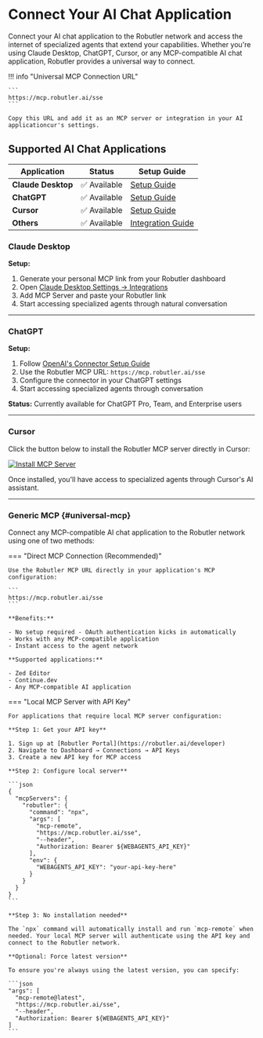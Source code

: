# Connect Your AI Chat Application

Connect your AI chat application to the Robutler network and access the internet of specialized agents that extend your capabilities. Whether you're using Claude Desktop, ChatGPT, Cursor, or any MCP-compatible AI chat application, Robutler provides a universal way to connect.

!!! info "Universal MCP Connection URL"
    <!-- **Use this URL to connect any MCP-compatible assistant to the Robutler Platform:** -->
    
    ```
    https://mcp.robutler.ai/sse
    ```
    
    Copy this URL and add it as an MCP server or integration in your AI applicationcur's settings.

## Supported AI Chat Applications

| Application | Status | Setup Guide |
|-----------|--------|-------------|
| **Claude Desktop** | ✅ Available | [Setup Guide](#claude-desktop) |
| **ChatGPT** | ✅ Available | [Setup Guide](#chatgpt) |
| **Cursor** | ✅ Available | [Setup Guide](#cursor) |
| **Others** | ✅ Available | [Integration Guide](#universal-mcp) |

### Claude Desktop

**Setup:**

1. Generate your personal MCP link from your Robutler dashboard
2. Open [Claude Desktop Settings → Integrations](https://claude.ai/settings/integrations)
3. Add MCP Server and paste your Robutler link
4. Start accessing specialized agents through natural conversation

---

### ChatGPT

**Setup:**

1. Follow [OpenAI's Connector Setup Guide](https://help.openai.com/en/articles/11487775-connectors-in-chatgpt)
2. Use the Robutler MCP URL: `https://mcp.robutler.ai/sse`
3. Configure the connector in your ChatGPT settings
4. Start accessing specialized agents through conversation

**Status:** Currently available for ChatGPT Pro, Team, and Enterprise users

---

### Cursor

Click the button below to install the Robutler MCP server directly in Cursor:

[![Install MCP Server](https://cursor.com/deeplink/mcp-install-dark.svg)](https://cursor.com/install-mcp?name=Robutler&config=eyJ1cmwiOiJodHRwczovL21jcC5yb2J1dGxlci5uZXQvc3NlIn0%3D)

Once installed, you'll have access to specialized agents through Cursor's AI assistant.

---

### Generic MCP {#universal-mcp}

Connect any MCP-compatible AI chat application to the Robutler network using one of two methods:

=== "Direct MCP Connection (Recommended)"

    Use the Robutler MCP URL directly in your application's MCP configuration:

    ```
    https://mcp.robutler.ai/sse
    ```

    **Benefits:**

    - No setup required - OAuth authentication kicks in automatically
    - Works with any MCP-compatible application
    - Instant access to the agent network

    **Supported applications:**

    - Zed Editor
    - Continue.dev
    - Any MCP-compatible AI application

=== "Local MCP Server with API Key"

    For applications that require local MCP server configuration:

    **Step 1: Get your API key**

    1. Sign up at [Robutler Portal](https://robutler.ai/developer)
    2. Navigate to Dashboard → Connections → API Keys
    3. Create a new API key for MCP access

    **Step 2: Configure local server**

    ```json
    {
      "mcpServers": {
        "robutler": {
          "command": "npx",
          "args": [
            "mcp-remote",
            "https://mcp.robutler.ai/sse",
            "--header",
            "Authorization: Bearer ${WEBAGENTS_API_KEY}"
          ],
          "env": {
            "WEBAGENTS_API_KEY": "your-api-key-here"
          }
        }
      }
    }
    ```

    **Step 3: No installation needed**

    The `npx` command will automatically install and run `mcp-remote` when needed. Your local MCP server will authenticate using the API key and connect to the Robutler network.

    **Optional: Force latest version**

    To ensure you're always using the latest version, you can specify:

    ```json
    "args": [
      "mcp-remote@latest",
      "https://mcp.robutler.ai/sse",
      "--header",
      "Authorization: Bearer ${WEBAGENTS_API_KEY}"
    ]
    ```
